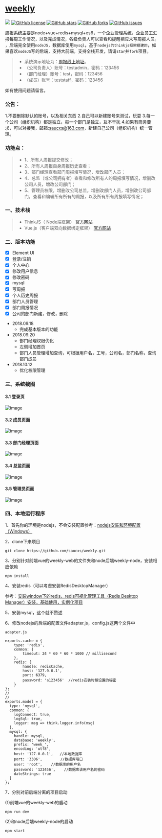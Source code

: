 # [weekly](https://github.com/saucxs/weekly)
[![](https://img.shields.io/badge/Powered%20by-saucxs%20-brightgreen.svg)](https://github.com/saucxs/weekly)
[![GitHub license](https://img.shields.io/github/license/saucxs/weekly.svg?style=popout)](https://github.com/saucxs/weekly/blob/master/LICENSE)
[![GitHub stars](https://img.shields.io/github/stars/saucxs/weekly.svg?style=popout)](https://github.com/saucxs/weekly/stargazers)
[![GitHub forks](https://img.shields.io/github/forks/saucxs/weekly.svg?style=popout)](https://github.com/saucxs/weekly/network)
[![GitHub issues](https://img.shields.io/github/issues/saucxs/weekly.svg?style=popout)](https://github.com/saucxs/weekly/issues)

周报系统主要是node+vue+redis+mysql+es6，一个企业管理系统，企业员工汇报每周工作情况，以及完成情况，各级负责人可以查看和提醒相应未写周报人员。
，后端完全使用`nodeJS`，数据库使用`mysql`，基于`nodejs的thinkjs框架搭建的`，如果喜欢`nodeJS`写的后端，支持大前端，支持全栈开发，请请`star`并`fork`项目。

> + 系统演示地址为：[周报线上地址](http://weekly.mwcxs.top)。
> + （公司负责人）账号：testadmin，密码：123456
> + （部门经理）账号：test，密码：123456
> + （成员）账号：teststaff，密码：123456

如有使用问题请留言。

### 公告：
1.不要删除默认的账号，以及相关东西 
2.自己可以新建账号来测试，玩耍 
3.每一个公司（组织机构）都是独立，每一个部门是独立，互不干扰 
4.如果有商务要求，可以对接我，邮箱:saucxs@163.com，新建自己公司（组织机构）统一管理。

### 功能点：
> + 1、所有人周报提交修改；
> + 2、所有人周报自身周报历史查看；
> + 3、部门经理查看部门周报填写情况，增改部门人员；
> + 4、总监（或公司拥有者）查看和修改所有人的周报填写情况，增删改公司人员，增改公司部门；
> + 5、管理员权限，增删改公司总监，增删改部门人员，增删改公司部门，查看和编辑所有所有的周报，以及所有所有周报填写情况；

### 一、技术栈
> + ThinkJS（ Node端框架） [官方网站](https://thinkjs.org/)
> + Vue.js（客户端双向数据绑定框架）  [官方网站](https://cn.vuejs.org/)

### 二、版本功能
- [x] Element UI
- [x] 登录/注销
- [x] 个人中心
- [x] 修改用户信息
- [x] 修改密码
- [x] mysql
- [x] 写周报
- [x] 个人历史周报
- [x] 部门人员管理
- [x] 部门周报情况
- [x] 公司的部门新建，修改，删除

+ 2018.09.18
   - 完成基本版本的功能
+ 2018.09.20
    - 部门经理权限优化
    - 左侧增加首页
    - 部门人员管理增加查询，可根据用户名，工号，公司名，部门名称，查询部门成员
+ 2018.10.12   
    - 优化权限管理

### 三、系统截图
#### 3.1 登录页
![image](./shot_pic_1.png)
#### 3.2 成员页面
![image](./shot_pic_staff.png)
#### 3.3 部门经理页面
![image](./shot_pic_2_manger.png)
#### 3.4 总监页面
![image](./shot_pic_2_big_manger.png)
#### 3.5 管理员页面
![image](./shot_pic_admin.png)

### 四、本地运行程序
1、首先你的环境是nodejs，不会安装配置参考：[nodejs安装和环境配置（Windows）](http://www.mwcxs.top/page/420.html)

2、clone下来项目
````
git clone https://github.com/saucxs/weekly.git
````
3、分别针对前端vue的weekly-web的文件夹和node后端weekly-node，安装相应依赖
````
npm install
````
4、安装redis（可以考虑安装RedisDesktopManager）

参考：[安装window下的redis，redis可视化管理工具（Redis Desktop Manager）安装，基础使用，实例化项目](http://www.mwcxs.top/page/421.html)

5、安装mysql，这个就不赘述

6、修改nodejs的后端的配置文件adapter.js，config.js这两个文件中

````
adapter.js

exports.cache = {
    type: 'redis',
    common: {
        timeout: 24 * 60 * 60 * 1000 // millisecond
    },
    redis: {
        handle: redisCache,
        host: '127.0.0.1',
        port: 6379,
        password: 'a123456'  //redis安装时候设置的秘密
    }
};
//
//
exports.model = {
  type: 'mysql',
  common: {
    logConnect: true,
    logSql: true,
    logger: msg => think.logger.info(msg)
  },
  mysql: {
    handle: mysql,
    database: 'weekly',
    prefix: 'week_',
    encoding: 'utf8',
    host: '127.0.0.1',   //本地数据库
    port: '3306',　　　　　//数据库端口
    user: 'root',    //数据库的用户名
    password: '123456',    //数据库该用户名的密码
    dateStrings: true
  }
};
````
7、分别对前后端分离的项目启动

(1)前端vue的weekly-web的启动
````
npm run dev
 ````

(2)和node后端weekly-node的启动
````
npm start
 ````
